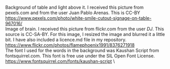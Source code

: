 Background of table and light above it. I received this picture from pexels.com and from the user Juan Pablo Arenas. This 
is CC-BY 
  https://www.pexels.com/photo/white-smile-cutout-signage-on-table-967016/ \
Image of brain. I received this picture from flickr.com from the user _DJ_. This source is CC-SA-BY. For this image, I resized 
the image and blurred it a little bit. I have also included a licence.md file in my repository. \
   https://www.flickr.com/photos/flamephoenix1991/8376271918 \
The font I used for the words in the background was Kaushan Script from fontsquirrel.com. This font is free use under the SIL 
Open Font License. \
    https://www.fontsquirrel.com/fonts/kaushan-script \
